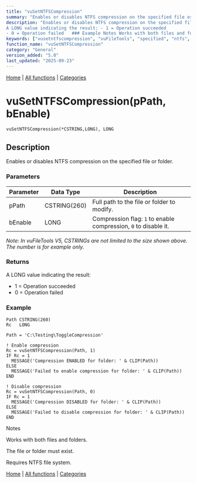 ```yaml
---
title: "vuSetNTFSCompression"
summary: "Enables or disables NTFS compression on the specified file or folder."
description: "Enables or disables NTFS compression on the specified file or folder. ### Parameters _Note: In vuFileTools V5, CSTRINGs are not limited to the size shown above. The number is for example only._ ### Returns
A LONG value indicating the result: - 1 = Operation succeeded  
- 0 = Operation failed   ### Example Notes Works with both files and folders. The file or folder must exist. Requires NTFS file system. [Home](../index.md) | [All functions](index.md) | [Categories](../categories/index.md)"
keywords: ["vusetntfscompression", "vuFileTools", "specified", "ntfs", "compression", "general", "disables", "folder", "Clarion", "Windows", "enables", "file"]
function_name: "vuSetNTFSCompression"
category: "General"
version_added: "5.0"
last_updated: "2025-09-23"
---
```


[Home](../index.md) | [All functions](index.md) | [Categories](../categories/index.md)

# vuSetNTFSCompression(pPath, bEnable)

```Prototype
vuSetNTFSCompression(*CSTRING,LONG), LONG
```


## Description
Enables or disables NTFS compression on the specified file or folder.

### Parameters

| Parameter | Data Type    | Description                                                     |
|-----------|--------------|-----------------------------------------------------------------|
| pPath     | CSTRING(260) | Full path to the file or folder to modify.                      |
| bEnable   | LONG         | Compression flag: `1` to enable compression, `0` to disable it. |

_Note: In vuFileTools V5, CSTRINGs are not limited to the size shown above. The number is for example only._

### Returns
A LONG value indicating the result:

- 1 = Operation succeeded  
- 0 = Operation failed  

### Example

```Clarion
Path CSTRING(260)
Rc   LONG

Path = 'C:\Testing\ToggleCompression'

! Enable compression
Rc = vuSetNTFSCompression(Path, 1)
IF Rc = 1
  MESSAGE('Compression ENABLED for folder: ' & CLIP(Path))
ELSE
  MESSAGE('Failed to enable compression for folder: ' & CLIP(Path))
END

! Disable compression
Rc = vuSetNTFSCompression(Path, 0)
IF Rc = 1
  MESSAGE('Compression DISABLED for folder: ' & CLIP(Path))
ELSE
  MESSAGE('Failed to disable compression for folder: ' & CLIP(Path))
END

```
Notes

Works with both files and folders.

The file or folder must exist.

Requires NTFS file system.

[Home](../index.md) | [All functions](index.md) | [Categories](../categories/index.md)
